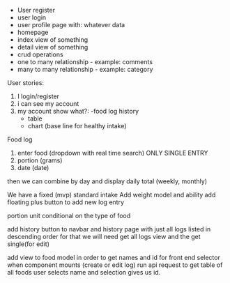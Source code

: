 - User register
- user login
- user profile page with: whatever data
- homepage
- index view of something
- detail view of something
- crud operations
- one to many relationship - example: comments
- many to many relationship - example: category


User stories:
1. I login/register
2. i can see my account
3. my account show what?:
  -food log history
    - table
    - chart (base line for healthy intake)



Food log
1. enter food (dropdown with real time search) ONLY SINGLE ENTRY
2. portion (grams)
3. date (date)

then we can combine by day and display daily total (weekly, monthly)


We have a fixed (mvp) standard intake
Add weight model and ability
add floating plus button to add new log entry

portion unit conditional on the type of food

add history button to navbar and history page with just all logs listed in descending order
for that we will need get all logs view and the get single(for edit)


add view to food model in order to get names and id for front end selector
when component mounts (create or edit log) run api request to get table of all foods
user selects name and selection gives us id.

